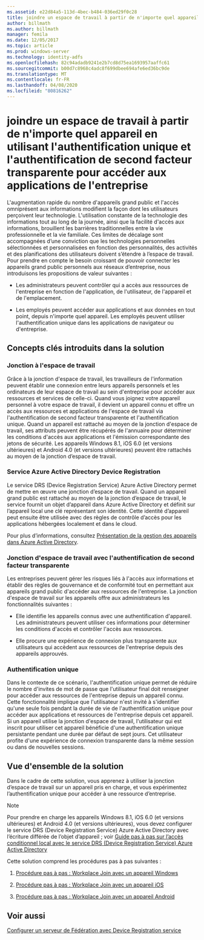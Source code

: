 ```yaml
---
ms.assetid: e22d84a5-113d-4bec-b484-036ed29f0c28
title: joindre un espace de travail à partir de n'importe quel appareil en utilisant l'authentification unique et l'authentification de second facteur transparente pour accéder aux applications de l'entreprise
author: billmath
ms.author: billmath
manager: femila
ms.date: 12/05/2017
ms.topic: article
ms.prod: windows-server
ms.technology: identity-adfs
ms.openlocfilehash: 82c94adadb9241e2b7cd8d75ea1693957aaffc61
ms.sourcegitcommit: b00d7c8968c4adc8f699dbee694afe6ed36bc9de
ms.translationtype: MT
ms.contentlocale: fr-FR
ms.lasthandoff: 04/08/2020
ms.locfileid: "80816262"
---
```

# <a name="join-to-workplace-from-any-device-for-sso-and-seamless-second-factor-authentication-across-company-applications"></a>joindre un espace de travail à partir de n'importe quel appareil en utilisant l'authentification unique et l'authentification de second facteur transparente pour accéder aux applications de l'entreprise



L'augmentation rapide du nombre d'appareils grand public et l'accès omniprésent aux informations modifient la façon dont les utilisateurs perçoivent leur technologie. L'utilisation constante de la technologie des informations tout au long de la journée, ainsi que la facilité d'accès aux informations, brouillent les barrières traditionnelles entre la vie professionnelle et la vie familiale. Ces limites de décalage sont accompagnées d’une conviction que les technologies personnelles sélectionnées et personnalisées en fonction des personnalités, des activités et des planifications des utilisateurs doivent s’étendre à l’espace de travail. Pour prendre en compte le besoin croissant de pouvoir connecter les appareils grand public personnels aux réseaux d’entreprise, nous introduisons les propositions de valeur suivantes :

-   Les administrateurs peuvent contrôler qui a accès aux ressources de l'entreprise en fonction de l'application, de l'utilisateur, de l'appareil et de l'emplacement.

-   Les employés peuvent accéder aux applications et aux données en tout point, depuis n'importe quel appareil. Les employés peuvent utiliser l'authentification unique dans les applications de navigateur ou d'entreprise.

## <a name="key-concepts-introduced-in-the-solution"></a>Concepts clés introduits dans la solution

### <a name="workplace-join"></a>Jonction à l'espace de travail
Grâce à la jonction d'espace de travail, les travailleurs de l'information peuvent établir une connexion entre leurs appareils personnels et les ordinateurs de leur espace de travail au sein d'entreprise pour accéder aux ressources et services de celle-ci. Quand vous joignez votre appareil personnel à votre espace de travail, il devient un appareil connu et offre un accès aux ressources et applications de l'espace de travail via l'authentification de second facteur transparente et l'authentification unique. Quand un appareil est rattaché au moyen de la jonction d'espace de travail, ses attributs peuvent être récupérés de l'annuaire pour déterminer les conditions d'accès aux applications et l'émission correspondante des jetons de sécurité. Les appareils Windows 8.1, iOS 6.0 (et versions ultérieures) et Android 4.0 (et versions ultérieures) peuvent être rattachés au moyen de la jonction d’espace de travail.

### <a name="azure-active-directory-device-registration-service"></a><a name="BKMK_DRS"></a>Service Azure Active Directory Device Registration
Le service DRS (Device Registration Service) Azure Active Directory permet de mettre en œuvre une jonction d’espace de travail. Quand un appareil grand public est rattaché au moyen de la jonction d’espace de travail, le service fournit un objet d’appareil dans Azure Active Directory et définit sur l’appareil local une clé représentant son identité. Cette identité d’appareil peut ensuite être utilisée avec des règles de contrôle d’accès pour les applications hébergées localement et dans le cloud.

Pour plus d’informations, consultez [Présentation de la gestion des appareils dans Azure Active Directory](https://docs.microsoft.com/azure/active-directory/device-management-introduction).

### <a name="workplace-join-as-a-seamless-second-factor-authentication"></a>Jonction d'espace de travail avec l'authentification de second facteur transparente
Les entreprises peuvent gérer les risques liés à l'accès aux informations et établir des règles de gouvernance et de conformité tout en permettant aux appareils grand public d'accéder aux ressources de l'entreprise. La jonction d'espace de travail sur les appareils offre aux administrateurs les fonctionnalités suivantes :

-   Elle identifie les appareils connus avec une authentification d'appareil. Les administrateurs peuvent utiliser ces informations pour déterminer les conditions d'accès et contrôler l'accès aux ressources.

-   Elle procure une expérience de connexion plus transparente aux utilisateurs qui accèdent aux ressources de l'entreprise depuis des appareils approuvés.

### <a name="single-sign-on"></a>Authentification unique
Dans le contexte de ce scénario, l'authentification unique permet de réduire le nombre d'invites de mot de passe que l'utilisateur final doit renseigner pour accéder aux ressources de l'entreprise depuis un appareil connu. Cette fonctionnalité implique que l'utilisateur n'est invité à s'identifier qu'une seule fois pendant la durée de vie de l'authentification unique pour accéder aux applications et ressources de l'entreprise depuis cet appareil. Si un appareil utilise la jonction d'espace de travail, l'utilisateur qui est inscrit pour utiliser cet appareil bénéficie d'une authentification unique persistante pendant une durée par défaut de sept jours. Cet utilisateur profite d'une expérience de connexion transparente dans la même session ou dans de nouvelles sessions.

## <a name="solution-overview"></a>Vue d'ensemble de la solution
Dans le cadre de cette solution, vous apprenez à utiliser la jonction d’espace de travail sur un appareil pris en charge, et vous expérimentez l’authentification unique pour accéder à une ressource d’entreprise.

> [!NOTE]
> Pour prendre en charge les appareils Windows 8.1, iOS 6.0 (et versions ultérieures) et Android 4.0 (et versions ultérieures), vous devez configurer le service DRS (Device Registration Service) Azure Active Directory avec l’écriture différée de l’objet d’appareil ; voir [Guide pas à pas sur l’accès conditionnel local avec le service DRS (Device Registration Service) Azure Active Directory](https://msdn.microsoft.com/library/azure/dn788908.aspx)

Cette solution comprend les procédures pas à pas suivantes :

1.  [Procédure pas à pas : Workplace Join avec un appareil Windows](../../ad-fs/operations/Walkthrough--Workplace-Join-with-a-Windows-Device.md)

2.  [Procédure pas à pas : Workplace Join avec un appareil iOS](../../ad-fs/operations/Walkthrough--Workplace-Join-with-an-iOS-Device.md)

3.  [Procédure pas à pas : Workplace Join avec un appareil Android](../../ad-fs/operations/walkthrough--workplace-join-to-an-android-device.md)

## <a name="see-also"></a>Voir aussi
[Configurer un serveur de Fédération avec Device Registration service](../deployment/configure-a-federation-server-with-device-registration-service.md)



